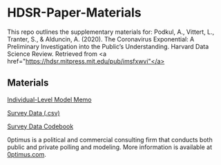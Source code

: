 # HDSR-Paper-Materials

This repo outlines the supplementary materials for: 
Podkul, A., Vittert, L., Tranter, S., \& Alduncin, A. (2020). The Coronavirus Exponential: A Preliminary Investigation into the Public’s Understanding. Harvard Data Science Review. Retrieved from <a href="https://hdsr.mitpress.mit.edu/pub/imsfxwvi"</a>

## Materials

<a href="https://github.com/optimus-forecasting-and-polling/HDSR-Paper-Materials/blob/master/IndividualModelingMemo.pdf">Individual-Level Model Memo</a>


<a href="https://github.com/optimus-forecasting-and-polling/HDSR-Paper-Materials/blob/master/Survey%20Data/Survey_data.csv">Survey Data (.csv)</a>

<a href="https://github.com/optimus-forecasting-and-polling/HDSR-Paper-Materials/blob/master/Survey%20Data/Codebook.pdf">Survey Data Codebook</a>



0ptimus is a political and commercial consulting firm that conducts both public and private polling and modeling. 
More information is available at <a href="https://www.0ptimus.com">0ptimus.com</a>.

